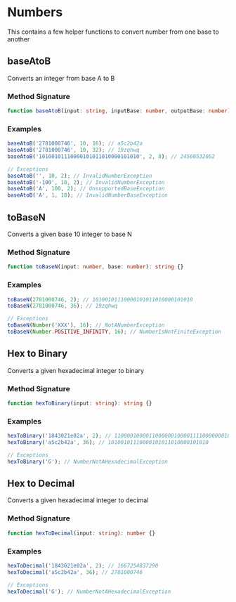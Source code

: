 # Numbers

This contains a few helper functions to convert number from one base to another

## baseAtoB

Converts an integer from base A to B

### Method Signature

```ts
function baseAtoB(input: string, inputBase: number, outputBase: number): string {}
```

### Examples

```ts
baseAtoB('2781000746', 10, 16); // a5c2b42a
baseAtoB('2781000746', 10, 32); // 19zqhwq
baseAtoB('10100101110000101011010000101010', 2, 8); // 24560532052

// Exceptions
baseAtoB('', 10, 2); // InvalidNumberException
baseAtoB('-100', 10, 2); // InvalidNumberException
baseAtoB('A', 100, 2); // UnsupportedBaseException
baseAtoB('A', 1, 10); // InvalidNumberBaseException
```

## toBaseN

Converts a given base 10 integer to base N

### Method Signature

```ts
function toBaseN(input: number, base: number): string {}
```

### Examples

```ts
toBaseN(2781000746, 2); // 10100101110000101011010000101010
toBaseN(2781000746, 36); // 19zqhwq

// Exceptions
toBaseN(Number('XXX'), 16); // NotANumberException
toBaseN(Number.POSITIVE_INFINITY, 16); // NumberIsNotFiniteException
```

## Hex to Binary

Converts a given hexadecimal integer to binary

### Method Signature

```ts
function hexToBinary(input: string): string {}
```

### Examples

```ts
hexToBinary('1843021e02a', 2); // 11000010000110000001000011110000000101010
hexToBinary('a5c2b42a', 36); // 10100101110000101011010000101010

// Exceptions
hexToBinary('G'); // NumberNotAHexadecimalException
```

## Hex to Decimal

Converts a given hexadecimal integer to decimal

### Method Signature

```ts
function hexToDecimal(input: string): number {}
```

### Examples

```ts
hexToDecimal('1843021e02a', 2); // 1667254837290
hexToDecimal('a5c2b42a', 36); // 2781000746

// Exceptions
hexToDecimal('G'); // NumberNotAHexadecimalException
```
